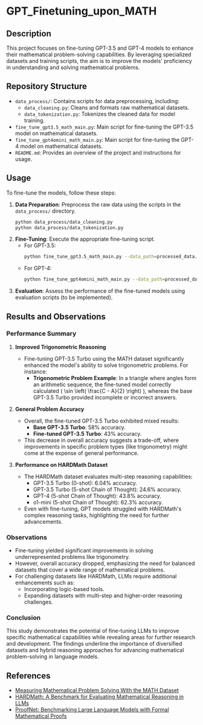 # GPT_Finetuning_upon_MATH

## Description

This project focuses on fine-tuning GPT-3.5 and GPT-4 models to enhance their mathematical problem-solving capabilities. By leveraging specialized datasets and training scripts, the aim is to improve the models' proficiency in understanding and solving mathematical problems.

## Repository Structure

- `data_process/`: Contains scripts for data preprocessing, including:
  - `data_cleaning.py`: Cleans and formats raw mathematical datasets.
  - `data_tokenization.py`: Tokenizes the cleaned data for model training.
- `fine_tune_gpt3.5_math_main.py`: Main script for fine-tuning the GPT-3.5 model on mathematical datasets.
- `fine_tune_gpt4omini_math_main.py`: Main script for fine-tuning the GPT-4 model on mathematical datasets.
- `README.md`: Provides an overview of the project and instructions for usage.

## Usage

To fine-tune the models, follow these steps:

1. **Data Preparation**: Preprocess the raw data using the scripts in the `data_process/` directory.
   ```bash
   python data_process/data_cleaning.py
   python data_process/data_tokenization.py
   ```
2. **Fine-Tuning**: Execute the appropriate fine-tuning script.
   - For GPT-3.5:
     ```bash
     python fine_tune_gpt3.5_math_main.py --data_path=processed_data.json --output_dir=gpt3.5_finetuned
     ```
   - For GPT-4:
     ```bash
     python fine_tune_gpt4omini_math_main.py --data_path=processed_data.json --output_dir=gpt4_finetuned
     ```
3. **Evaluation**: Assess the performance of the fine-tuned models using evaluation scripts (to be implemented).

## Results and Observations

### Performance Summary

1. **Improved Trigonometric Reasoning**
   - Fine-tuning GPT-3.5 Turbo using the MATH dataset significantly enhanced the model's ability to solve trigonometric problems. For instance:
     - **Trigonometric Problem Example**: In a triangle where angles form an arithmetic sequence, the fine-tuned model correctly calculated \( \sin \left( \frac{C - A}{2} \right) \), whereas the base GPT-3.5 Turbo provided incomplete or incorrect answers.

2. **General Problem Accuracy**
   - Overall, the fine-tuned GPT-3.5 Turbo exhibited mixed results:
     - **Base GPT-3.5 Turbo**: 58% accuracy.
     - **Fine-tuned GPT-3.5 Turbo**: 43% accuracy.
   - This decrease in overall accuracy suggests a trade-off, where improvements in specific problem types (like trigonometry) might come at the expense of general performance.

3. **Performance on HARDMath Dataset**
   - The HARDMath dataset evaluates multi-step reasoning capabilities:
     - GPT-3.5 Turbo (0-shot): 6.04% accuracy.
     - GPT-3.5 Turbo (5-shot Chain of Thought): 24.6% accuracy.
     - GPT-4 (5-shot Chain of Thought): 43.8% accuracy.
     - o1-mini (5-shot Chain of Thought): 62.3% accuracy.
   - Even with fine-tuning, GPT models struggled with HARDMath's complex reasoning tasks, highlighting the need for further advancements.

### Observations
- Fine-tuning yielded significant improvements in solving underrepresented problems like trigonometry.
- However, overall accuracy dropped, emphasizing the need for balanced datasets that cover a wide range of mathematical problems.
- For challenging datasets like HARDMath, LLMs require additional enhancements such as:
  - Incorporating logic-based tools.
  - Expanding datasets with multi-step and higher-order reasoning challenges.

### Conclusion
This study demonstrates the potential of fine-tuning LLMs to improve specific mathematical capabilities while revealing areas for further research and development. The findings underline the importance of diversified datasets and hybrid reasoning approaches for advancing mathematical problem-solving in language models.

## References

- [Measuring Mathematical Problem Solving With the MATH Dataset](https://arxiv.org/abs/2109.04990)
- [HARDMath: A Benchmark for Evaluating Mathematical Reasoning in LLMs](https://arxiv.org/abs/2304.03360)
- [ProofNet: Benchmarking Large Language Models with Formal Mathematical Proofs](https://arxiv.org/abs/2302.01995)
